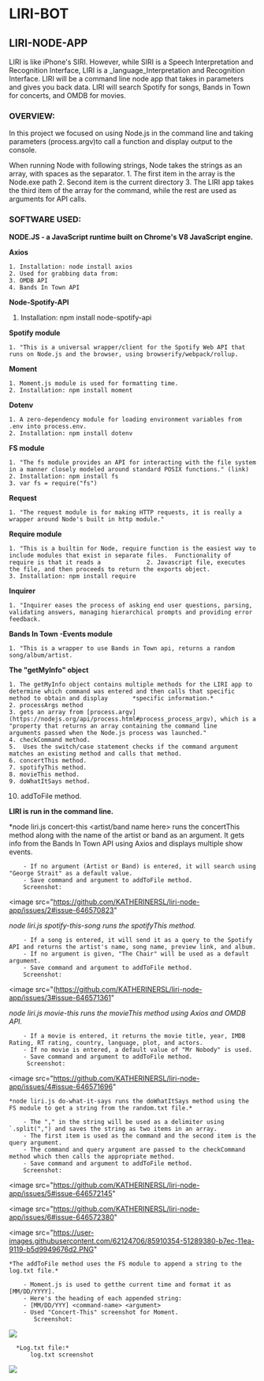 # LIRI-BOT

## LIRI-NODE-APP

LIRI is like iPhone's SIRI.  However, while SIRI is a Speech Interpretation and Recognition Interface, LIRI is a _language_Interpretation and Recognition Interface.  LIRI will be a command line node app that takes in parameters and gives you back data.  LIRI will search Spotify for songs, Bands in Town for concerts, and OMDB for movies.

### OVERVIEW: 

In this project we focused on using Node.js in the command line and taking parameters (process.argv)to call a function and display output to the console.

When running Node with following strings, Node takes the strings as an array, with spaces as the separator.
    1. The first item in the array is the Node.exe path
    2. Second item is the current directory
    3. The LIRI app takes the third item of the array for the command, while the rest are used as arguments for API calls.

### SOFTWARE USED:

**NODE.JS - a JavaScript runtime built on Chrome's V8 JavaScript engine.** 

**Axios** 

    1. Installation: node install axios
    2. Used for grabbing data from:
    3. OMDB API
    4. Bands In Town API
    
**Node-Spotify-API** 

   1. Installation: npm install node-spotify-api
    
**Spotify module**

    1. "This is a universal wrapper/client for the Spotify Web API that runs on Node.js and the browser, using browserify/webpack/rollup.

**Moment**

    1. Moment.js module is used for formatting time.
    2. Installation: npm install moment

**Dotenv**

    1. A zero-dependency module for loading environment variables from .env into process.env.
    2. Installation: npm install dotenv

**FS module**

    1. "The fs module provides an API for interacting with the file system in a manner closely modeled around standard POSIX functions." (link)
    2. Installation: npm install fs
    3. var fs = require("fs")

**Request**

    1. "The request module is for making HTTP requests, it is really a wrapper around Node's built in http module."
    
**Require module**

    1. "This is a builtin for Node, require function is the easiest way to include modules that exist in separate files.  Functionality of require is that it reads a             2. Javascript file, executes the file, and then proceeds to return the exports object.
    3. Installation: npm install require

**Inquirer**

    1. "Inquirer eases the process of asking end user questions, parsing, validating answers, managing hierarchical prompts and providing error feedback.

**Bands In Town -Events module**

    1. "This is a wrapper to use Bands in Town api, returns a random song/album/artist.

**The "getMyInfo" object**

    1. The getMyInfo object contains multiple methods for the LIRI app to determine which command was entered and then calls that specific method to obtain and display       *specific information.*
    2. processArgs method
    3. gets an array from [process.argv](https://nodejs.org/api/process.html#process_process_argv), which is a "property that returns an array containing the command line           arguments passed when the Node.js process was launched."
    4. checkCommand method.
    5.  Uses the switch/case statement checks if the command argument matches an existing method and calls that method.
    6. concertThis method.
    7. spotifyThis method.
    8. movieThis method.
    9. doWhatItSays method.
   10. addToFile method.

**LIRI is run in the command line.**

   *node liri.js concert-this <artist/band name here> runs the concertThis method along with the name of the artist or band as an argument. It gets info from the Bands In Town API using Axios and displays multiple show events.

        - If no argument (Artist or Band) is entered, it will search using "George Strait" as a default value.
        - Save command and argument to addToFile method.
        Screenshot:
  <image src="https://github.com/KATHERINERSL/liri-node-app/issues/2#issue-646570823"
  
  *node liri.js spotify-this-song <song name here> runs the spotifyThis method.*
        
        - If a song is entered, it will send it as a query to the Spotify API and returns the artist's name, song name, preview link, and album.
        - If no argument is given, "The Chair" will be used as a default argument.
        - Save command and argument to addToFile method.
        Screenshot:
        
 <image src="(https://github.com/KATHERINERSL/liri-node-app/issues/3#issue-646571361"

   *node liri.js movie-this <movie name here> runs the movieThis method using Axios and OMDB API.*
    
        - If a movie is entered, it returns the movie title, year, IMDB Rating, RT rating, country, language, plot, and actors.
        - If no movie is entered, a default value of "Mr Nobody" is used.
        - Save command and argument to addToFile method.
         Screenshot:

   <image src="https://github.com/KATHERINERSL/liri-node-app/issues/4#issue-646571696"
        
        

    *node liri.js do-what-it-says runs the doWhatItSays method using the FS module to get a string from the random.txt file.*

        - The "," in the string will be used as a delimiter using `.split(",") and saves the string as two items in an array.
        - The first item is used as the command and the second item is the query argument.
        - The command and query argument are passed to the checkCommand method which then calls the appropriate method.
        - Save command and argument to addToFile method.
        Screenshot:

   <image src="https://github.com/KATHERINERSL/liri-node-app/issues/5#issue-646572145"
         
   <image src="https://github.com/KATHERINERSL/liri-node-app/issues/6#issue-646572380"
          
   <image src="https://user-images.githubusercontent.com/62124706/85910354-51289380-b7ec-11ea-9119-b5d9949676d2.PNG"
         
         
    *The addToFile method uses the FS module to append a string to the log.txt file.*

        - Moment.js is used to getthe current time and format it as [MM/DD/YYYY].
        - Here's the heading of each appended string:
        - [MM/DD/YYY] <command-name> <argument>
        - Used "Concert-This" screenshot for Moment.
           Screenshot:
        
   <image src="https://user-images.githubusercontent.com/62124706/85910847-225fec80-b7ef-11ea-8ab4-a120bb8baac0.PNG" />

      *Log.txt file:*
          log.txt screenshot
          
   <image src="https://user-images.githubusercontent.com/62124706/85910401-8d5bf400-b7ec-11ea-8047-79d86d4a0507.PNG" />
